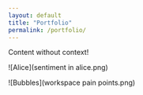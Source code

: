 ```yaml
---
layout: default
title: "Portfolio"
permalink: /portfolio/
---
```


Content without context!

![Alice](sentiment in alice.png)

![Bubbles](workspace pain points.png)
